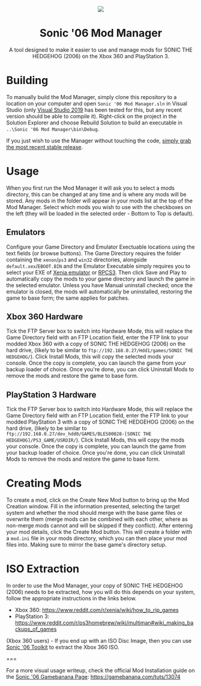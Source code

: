 <p align="center">
    <a href="https://github.com/Knuxfan24/Sonic-06-Mod-Manager/blob/master/">
        <img src="https://github.com/Knuxfan24/Sonic-06-Mod-Manager/blob/master/logo_small.png" />
    </a>
</p>

<h1 align="center">Sonic '06 Mod Manager</h1>

<p align="center">A tool designed to make it easier to use and manage mods for SONIC THE HEDGEHOG (2006) on the Xbox 360 and PlayStation 3.</p>

# Building
To manually build the Mod Manager, simply clone this repository to a location on your computer and open `Sonic '06 Mod Manager.sln` in Visual Studio (only [Visual Studio 2019](https://visualstudio.microsoft.com/vs/) has been tested for this, but any recent version should be able to compile it). Right-click on the project in the Solution Explorer and choose Rebuild Solution to build an executable in `..\Sonic '06 Mod Manager\bin\Debug`.

If you just wish to use the Manager without touching the code, [simply grab the most recent stable release](https://github.com/Knuxfan24/Sonic-06-Mod-Manager/releases).

# Usage
When you first run the Mod Manager it will ask you to select a mods directory, this can be changed at any time and is where any mods will be stored. Any mods in the folder will appear in your mods list at the top of the Mod Manager. Select which mods you wish to use with the checkboxes on the left (they will be loaded in the selected order - Bottom to Top is default).

## Emulators
Configure your Game Directory and Emulator Exectuable locations using the text fields (or browse buttons). The Game Directory requires the folder containing the `xenon`/`ps3` and `win32` directories, alongside `default.xex`/`EBOOT.BIN` and the Emulator Executable simply requires you to select your EXE of [Xenia emulator](https://github.com/xenia-project/xenia) or [RPCS3](https://github.com/RPCS3/rpcs3). Then click Save and Play to automatically copy the mods to your game directory and launch the game in the selected emulator. Unless you have Manual uninstall checked; once the emulator is closed, the mods will automatically be uninstalled, restoring the game to base form; the same applies for patches.

## Xbox 360 Hardware
Tick the FTP Server box to switch into Hardware Mode, this will replace the Game Directory field with an FTP Location field, enter the FTP link to your modded Xbox 360 with a copy of SONIC THE HEDGEHOG (2006) on the hard drive, (likely to be similar to `ftp://192.168.0.27/Hdd1/games/SONIC THE HEDGEHOG/`). Click Install Mods, this will copy the selected mods your console. Once the copy is complete, you can launch the game from your backup loader of choice. Once you're done, you can click Uninstall Mods to remove the mods and restore the game to base form.

## PlayStation 3 Hardware
Tick the FTP Server box to switch into Hardware Mode, this will replace the Game Directory field with an FTP Location field, enter the FTP link to your modded PlayStation 3 with a copy of SONIC THE HEDGEHOG (2006) on the hard drive, (likely to be similar to `ftp://192.168.0.27/dev_hdd0/GAMES/BLES00028-[SONIC THE HEDGEHOG]/PS3_GAME/USRDIR/`). Click Install Mods, this will copy the mods your console. Once the copy is complete, you can launch the game from your backup loader of choice. Once you're done, you can click Uninstall Mods to remove the mods and restore the game to base form.

# Creating Mods
To create a mod, click on the Create New Mod button to bring up the Mod Creation window. Fill in the information presented, selecting the target system and whether the mod should merge with the base game files or overwrite them (merge mods can be combined with each other, where as non-merge mods cannot and will be skipped if they conflict). After entering your mod details, click the Create Mod button. This will create a folder with a `mod.ini` file in your mods directory, which you can then place your mod files into. Making sure to mirror the base game's directory setup.

# ISO Extraction
In order to use the Mod Manager, your copy of SONIC THE HEDGEHOG (2006) needs to be extracted, how you will do this depends on your system, follow the appropriate instructions in the links below.

- Xbox 360: https://www.reddit.com/r/xenia/wiki/how_to_rip_games
- PlayStation 3: https://www.reddit.com/r/ps3homebrew/wiki/multiman#wiki_making_backups_of_games

(Xbox 360 users) - If you end up with an ISO Disc Image, then you can use [Sonic '06 Toolkit](https://github.com/HyperPolygon64/Sonic-06-Toolkit) to extract the Xbox 360 ISO.

===

For a more visual usage writeup, check the official Mod Installation guide on the [Sonic '06 Gamebanana Page](https://gamebanana.com/games/6836): https://gamebanana.com/tuts/13074

